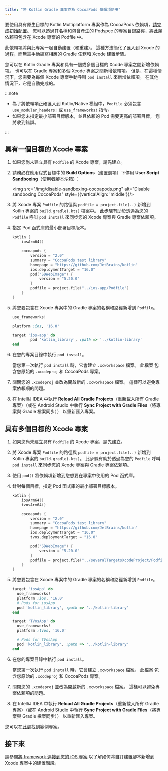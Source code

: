 ```yaml
---
title: "將 Kotlin Gradle 專案作為 CocoaPods 依賴項使用"
---
```

要使用具有原生目標的 Kotlin Multiplatform 專案作為 CocoaPods 依賴項，[請完成初始配置](native-cocoapods#set-up-an-environment-to-work-with-cocoapods)。
您可以透過其名稱和包含產生的 Podspec 的專案目錄路徑，將此類依賴項包含在 Xcode 專案的 Podfile 中。

此依賴項將與此專案一起自動建置（和重建）。 這種方法簡化了匯入到 Xcode 的過程，而無需手動編寫相應的 Gradle 任務和 Xcode 建置步驟。

您可以在 Kotlin Gradle 專案和具有一個或多個目標的 Xcode 專案之間新增依賴項。 也可以在 Gradle 專案和多個 Xcode 專案之間新增依賴項。 但是，在這種情況下，您需要為每個 Xcode 專案手動呼叫 `pod install` 來新增依賴項。 在其他情況下，它是自動完成的。

:::note
* 為了將依賴項正確匯入到 Kotlin/Native 模組中，`Podfile` 必須包含
  [`use_modular_headers!`](https://guides.cocoapods.org/syntax/podfile.html#use_modular_headers_bang) 或
  [`use_frameworks!`](https://guides.cocoapods.org/syntax/podfile.html#use_frameworks_bang) 指令。
* 如果您未指定最小部署目標版本，並且依賴的 Pod 需要更高的部署目標，
  您將收到錯誤。

:::

## 具有一個目標的 Xcode 專案

1. 如果您尚未建立具有 `Podfile` 的 Xcode 專案，請先建立。
2. 請務必在應用程式目標中的 **Build Options**（建置選項）下停用 **User Script Sandboxing**（使用者腳本沙箱）：

   <img src="/img/disable-sandboxing-cocoapods.png" alt="Disable sandboxing CocoaPods" style={{verticalAlign: 'middle'}}/>

3. 將 Xcode 專案 `Podfile` 的路徑與 `podfile = project.file(..)` 新增到 Kotlin 專案的 `build.gradle(.kts)` 檔案中。
   此步驟有助於透過為您的 `Podfile` 呼叫 `pod install` 來同步您的 Xcode 專案與 Gradle 專案依賴項。
4. 指定 Pod 函式庫的最小部署目標版本。

    ```kotlin
    kotlin {
        iosArm64()

        cocoapods {
            version = "2.0"
            summary = "CocoaPods test library"
            homepage = "https://github.com/JetBrains/kotlin"
            ios.deploymentTarget = "16.0"
            pod("SDWebImage") {
                version = "5.20.0"
            }
            podfile = project.file("../ios-app/Podfile")
        }
    }
    ```

5. 將您要包含在 Xcode 專案中的 Gradle 專案的名稱和路徑新增到 `Podfile`。

    ```ruby
    use_frameworks!

    platform :ios, '16.0'

    target 'ios-app' do
            pod 'kotlin_library', :path => '../kotlin-library'
    end
    ```

6. 在您的專案目錄中執行 `pod install`。

   當您第一次執行 `pod install` 時，它會建立 `.xcworkspace` 檔案。 此檔案
   包含您原始的 `.xcodeproj` 和 CocoaPods 專案。
7. 關閉您的 `.xcodeproj` 並改為開啟新的 `.xcworkspace` 檔案。 這樣可以避免專案依賴項的問題。
8. 在 IntelliJ IDEA 中執行 **Reload All Gradle Projects**（重新載入所有 Gradle 專案）（或在 Android Studio 中執行 **Sync Project with Gradle Files**（將專案與 Gradle 檔案同步））
   以重新匯入專案。

## 具有多個目標的 Xcode 專案

1. 如果您尚未建立具有 `Podfile` 的 Xcode 專案，請先建立。
2. 將 Xcode 專案 `Podfile` 的路徑與 `podfile = project.file(..)` 新增到 Kotlin 專案的 `build.gradle(.kts)`。
   此步驟有助於透過為您的 `Podfile` 呼叫 `pod install` 來同步您的 Xcode 專案與 Gradle 專案依賴項。
3. 使用 `pod()` 將依賴項新增到您想要在專案中使用的 Pod 函式庫。
4. 針對每個目標，指定 Pod 函式庫的最小部署目標版本。

    ```kotlin
    kotlin {
        iosArm64()
        tvosArm64()

        cocoapods {
            version = "2.0"
            summary = "CocoaPods test library"
            homepage = "https://github.com/JetBrains/kotlin"
            ios.deploymentTarget = "16.0"
            tvos.deploymentTarget = "16.0"

            pod("SDWebImage") {
                version = "5.20.0"
            }
            podfile = project.file("../severalTargetsXcodeProject/Podfile") // specify the path to the Podfile
        }
    }
    ```

5. 將您要包含在 Xcode 專案中的 Gradle 專案的名稱和路徑新增到 `Podfile`。

    ```ruby
    target 'iosApp' do
      use_frameworks!
      platform :ios, '16.0'
      # Pods for iosApp
      pod 'kotlin_library', :path => '../kotlin-library'
    end

    target 'TVosApp' do
      use_frameworks!
      platform :tvos, '16.0'

      # Pods for TVosApp
      pod 'kotlin_library', :path => '../kotlin-library'
    end
    ```

6. 在您的專案目錄中執行 `pod install`。

   當您第一次執行 `pod install` 時，它會建立 `.xcworkspace` 檔案。 此檔案
   包含您原始的 `.xcodeproj` 和 CocoaPods 專案。
7. 關閉您的 `.xcodeproj` 並改為開啟新的 `.xcworkspace` 檔案。 這樣可以避免專案依賴項的問題。
8. 在 IntelliJ IDEA 中執行 **Reload All Gradle Projects**（重新載入所有 Gradle 專案）（或在 Android Studio 中執行 **Sync Project with Gradle Files**（將專案與 Gradle 檔案同步））
   以重新匯入專案。

您可以在[此處](https://github.com/Kotlin/kmm-with-cocoapods-multitarget-xcode-sample)找到範例專案。

## 接下來

請參閱[將 framework 連接到您的 iOS 專案](https://www.jetbrains.com/help/kotlin-multiplatform-dev/multiplatform-integrate-in-existing-app.html#connect-the-framework-to-your-ios-project)
以了解如何將自訂建置腳本新增到 Xcode 專案中的建置階段。